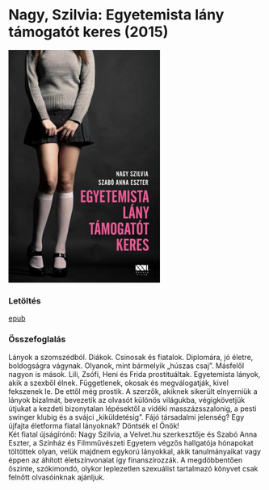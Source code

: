 # <a name="id_389">Nagy, Szilvia: Egyetemista lány támogatót keres (2015)</a>
<img src="https://github.com/BercziSandor/calibre_lib/raw/main/Nagy%2C%20Szilvia/Egyetemista%20lany%20tamogatot%20keres%20%28389%29/cover.jpg" alt="cover" width="300"/>

### Letöltés
[epub](https://github.com/BercziSandor/calibre_lib/raw/main/Nagy%2C%20Szilvia/Egyetemista%20lany%20tamogatot%20keres%20%28389%29/Egyetemista%20lany%20tamogatot%20kere%20-%20Nagy%2C%20Szilvia.epub)

### Összefoglalás
<div>
<p>Lányok ​a szomszédból. Diákok. Csinosak és fiatalok. Diplomára, jó életre, boldogságra vágynak. Olyanok, mint bármelyik „húszas csaj”. Másfelől nagyon is mások. Lili, Zsófi, Heni és Frida prostituáltak. Egyetemista lányok, akik a szexből élnek. Függetlenek, okosak és megválogatják, kivel fekszenek le. De ettől még prostik. A szerzők, akiknek sikerült elnyerniük a lányok bizalmát, bevezetik az olvasót különös világukba, végigkövetjük útjukat a kezdeti bizonytalan lépésektől a vidéki masszázsszalonig, a pesti swinger klubig és a svájci „kiküldetésig”. Fájó társadalmi jelenség? Egy újfajta életforma fiatal lányoknak? Döntsék el Önök!<br>Két fiatal újságírónő: Nagy Szilvia, a Velvet.hu szerkesztője és Szabó Anna Eszter, a Színház és Filmművészeti Egyetem végzős hallgatója hónapokat töltöttek olyan, velük majdnem egykorú lányokkal, akik tanulmányaikat vagy éppen az áhított életszínvonalat így finanszírozzák. A megdöbbentően őszinte, szókimondó, olykor leplezetlen szexuálist tartalmazó könyvet csak felnőtt olvasóinknak ajánljuk.</p></div>

